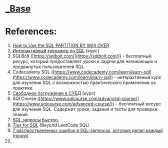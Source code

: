 
# [_Base](1.%20Software%20Engineering/8.%20Troubleshooting/2.%20Profiling/Optimisations/DB/_Base.md)

# References:

1. [How to Use the SQL PARTITION BY With OVER](https://learnsql.com//blog/partition-by-with-over-sql/?utm_source=newsletter&utm_medium=email&utm_campaign=newsletter-december-2023)
2. [Интерактивный тренажер по SQL](https://stepik.org/course/63054/promo) (курс)
3. SQLBolt ([https://sqlbolt.com/](https://sqlbolt.com/)) - бесплатный ресурс, который предоставляет уроки и задачи для начинающих и продвинутых пользователей SQL.
4. Codecademy SQL ([https://www.codecademy.com/learn/learn-sql](https://www.codecademy.com/learn/learn-sql)) - интерактивный курс для изучения SQL с возможностью практического применения на практике.
5. [Свободное погружение в СУБД](https://stepik.org/course/70710/promo#toc) (курс)
6. SQLCourse ([https://www.sqlcourse.com/advanced-course/](https://www.sqlcourse.com/advanced-course/)) - бесплатный ресурс для изучения SQL. Содержит уроки, задания и тесты для проверки знаний.
7. [SQL запросы быстро.](https://habr.com/ru/articles/480838/)
8. [Tips for SQL](https://github.com/shawlu95/Beyond-LeetCode-SQL) (Beyond LeetCode SQL)
9. [7 распространенных ошибок в SQL-запросах, которые делал каждый (почти)](https://habr.com/ru/post/651965/)
10. 